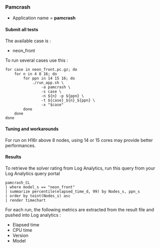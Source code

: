 ### Pamcrash
- Application name = **pamcrash**

#### Submit all tests

The available case is : 
    
 - neon_front
 

To run several cases use this :

    for case in neon_front.pc.gz; do 
        for n in 4 8 16; do 
            for ppn in 14 15 16; do 
                ./run_app.sh \
                    -a pamcrash \
                    -s case \
                    -n ${n} -p ${ppn} \
                    -t ${case}_${n}_${ppn} \
                    -x "$case"
            done
        done
    done

#### Tuning and workarounds

For run on H16r above 8 nodes, using 14 or 15 cores may provide better performances.


#### Results

To retrieve the solver rating from Log Analytics, run this query from your Log Analytics query portal

    pamcrash_CL 
    | where model_s == "neon_front" 
    | summarize percentile(elapsed_time_d, 99) by Nodes_s, ppn_s
    | order by toint(Nodes_s) asc
    | render timechart 

For each run, the following metrics are extracted from the result file and pushed into Log analytics :

- Elapsed time
- CPU time
- Version
- Model
